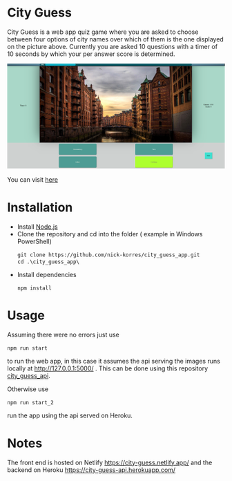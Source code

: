 # City Guess 

City Guess is a web app quiz game where you are asked to choose between four options of city names over which of them is the one displayed on the picture above.
Currently you are asked 10 questions with a timer of 10 seconds by which your per answer score is determined.

<p align="center">
  <img src="./src/assets/example.png" alt="Example" width="800">
</p>


You can visit [here](https://city-guess.netlify.app/)
# Installation

* Install [Node.js](https://nodejs.org)
* Clone the repository and cd into the folder ( example in Windows PowerShell)
  ```
  git clone https://github.com/nick-korres/city_guess_app.git
  cd .\city_guess_app\
  ```
* Install dependencies
  ```
  npm install 
  ```
  
# Usage
  Assuming there were no errors just use
  ```
  npm run start
  ```
  to run the web app, in this case it assumes the api serving the images runs locally at http://127.0.0.1:5000/  .
  This can be done using this repository [city_guess_api](https://github.com/nick-korres/city_guess_api.gi).
  
  Otherwise use 
  ```
  npm run start_2
  ```  
  run the app using the api served on Heroku. 

# Notes
  The front end is hosted on Netlify https://city-guess.netlify.app/
  and the backend on Heroku https://city-guess-api.herokuapp.com/
  
 

